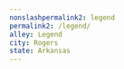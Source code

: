 ```yaml
---
﻿nonslashpermalink2: legend
permalink2: /legend/
alley: Legend
city: Rogers
state: Arkansas
---
```

